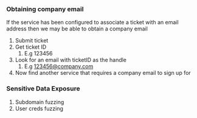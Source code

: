 

### Obtaining company email

If the service has been configured to associate a ticket with an email address then we may be able to obtain a company email

1. Submit ticket
2. Get ticket ID
	1. E.g 123456
3. Look for an email with ticketID as the handle
	1. E.g 123456@company.com
4. Now find another service that requires a company email to sign up for

### Sensitive Data Exposure

1. Subdomain fuzzing
2. User creds fuzzing

